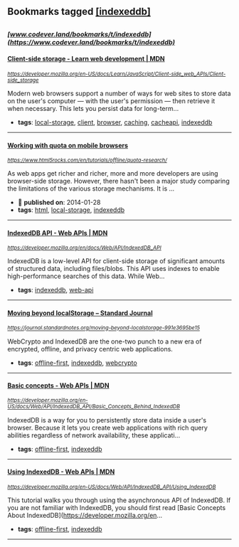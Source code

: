 ## Bookmarks tagged [[indexeddb]](https://www.codever.land/search?q=[indexeddb])

_<sup><sup>[www.codever.land/bookmarks/t/indexeddb](https://www.codever.land/bookmarks/t/indexeddb)</sup></sup>_
---
#### [Client-side storage - Learn web development | MDN](https://developer.mozilla.org/en-US/docs/Learn/JavaScript/Client-side_web_APIs/Client-side_storage)
_<sup>https://developer.mozilla.org/en-US/docs/Learn/JavaScript/Client-side_web_APIs/Client-side_storage</sup>_

Modern web browsers support a number of ways for web sites to store data on the user's computer — with the user's permission — then retrieve it when necessary. This lets you persist data for long-term...
* **tags**: [local-storage](../tagged/local-storage.md), [client](../tagged/client.md), [browser](../tagged/browser.md), [caching](../tagged/caching.md), [cacheapi](../tagged/cacheapi.md), [indexeddb](../tagged/indexeddb.md)
---
#### [Working with quota on mobile browsers](https://www.html5rocks.com/en/tutorials/offline/quota-research/)
_<sup>https://www.html5rocks.com/en/tutorials/offline/quota-research/</sup>_

As web apps get richer and richer, more and more developers are using browser-side storage. However, there hasn't been a major study comparing the limitations of the various storage mechanisms. It is ...
* :calendar: **published on**: 2014-01-28
* **tags**: [html](../tagged/html.md), [local-storage](../tagged/local-storage.md), [indexeddb](../tagged/indexeddb.md)
---
#### [IndexedDB API - Web APIs | MDN](https://developer.mozilla.org/en/docs/Web/API/IndexedDB_API)
_<sup>https://developer.mozilla.org/en/docs/Web/API/IndexedDB_API</sup>_

IndexedDB is a low-level API for client-side storage of significant amounts of structured data, including files/blobs. This API uses indexes to enable high-performance searches of this data. While Web...
* **tags**: [indexeddb](../tagged/indexeddb.md), [web-api](../tagged/web-api.md)
---
#### [Moving beyond localStorage – Standard Journal](https://journal.standardnotes.org/moving-beyond-localstorage-991e3695be15)
_<sup>https://journal.standardnotes.org/moving-beyond-localstorage-991e3695be15</sup>_

WebCrypto and IndexedDB are the one-two punch to a new era of encrypted, offline, and privacy centric web applications.
* **tags**: [offline-first](../tagged/offline-first.md), [indexeddb](../tagged/indexeddb.md), [webcrypto](../tagged/webcrypto.md)
---
#### [Basic concepts - Web APIs | MDN](https://developer.mozilla.org/en-US/docs/Web/API/IndexedDB_API/Basic_Concepts_Behind_IndexedDB)
_<sup>https://developer.mozilla.org/en-US/docs/Web/API/IndexedDB_API/Basic_Concepts_Behind_IndexedDB</sup>_

IndexedDB is a way for you to persistently store data inside a user's browser. Because it lets you create web applications with rich query abilities regardless of network availability, these applicati...
* **tags**: [offline-first](../tagged/offline-first.md), [indexeddb](../tagged/indexeddb.md)
---
#### [Using IndexedDB - Web APIs | MDN](https://developer.mozilla.org/en-US/docs/Web/API/IndexedDB_API/Using_IndexedDB)
_<sup>https://developer.mozilla.org/en-US/docs/Web/API/IndexedDB_API/Using_IndexedDB</sup>_

This tutorial walks you through using the asynchronous API of IndexedDB. If you are not familiar with IndexedDB, you should first read [Basic Concepts About IndexedDB](https://developer.mozilla.org/en...
* **tags**: [offline-first](../tagged/offline-first.md), [indexeddb](../tagged/indexeddb.md)
---
